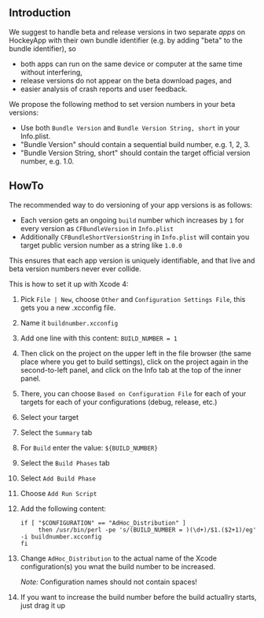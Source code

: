 ## Introduction

We suggest to handle beta and release versions in two separate *apps* on HockeyApp with their own bundle identifier (e.g. by adding "beta" to the bundle identifier), so

* both apps can run on the same device or computer at the same time without interfering,
* release versions do not appear on the beta download pages, and
* easier analysis of crash reports and user feedback.

We propose the following method to set version numbers in your beta versions:

* Use both `Bundle Version` and `Bundle Version String, short` in your Info.plist.
* "Bundle Version" should contain a sequential build number, e.g. 1, 2, 3.
* "Bundle Version String, short" should contain the target official version number, e.g. 1.0.

## HowTo

The recommended way to do versioning of your app versions is as follows:

- Each version gets an ongoing `build` number which increases by `1` for every version as `CFBundleVersion` in `Info.plist`
- Additionally `CFBundleShortVersionString` in `Info.plist` will contain you target public version number as a string like `1.0.0`

This ensures that each app version is uniquely identifiable, and that live and beta version numbers never ever collide.

This is how to set it up with Xcode 4:

1. Pick `File | New`, choose `Other` and `Configuration Settings File`, this gets you a new .xcconfig file.
2. Name it `buildnumber.xcconfig`
3. Add one line with this content: `BUILD_NUMBER = 1`
4. Then click on the project on the upper left in the file browser (the same place where you get to build settings), click on the project again in the second-to-left panel, and click on the Info tab at the top of the inner panel.
5.  There, you can choose `Based on Configuration File` for each of your targets for each of your configurations (debug, release, etc.)
6. Select your target
7. Select the `Summary` tab
8. For `Build` enter the value: `${BUILD_NUMBER}`
9. Select the `Build Phases` tab
10. Select `Add Build Phase`
11. Choose `Add Run Script`
12. Add the following content:

        if [ "$CONFIGURATION" == "AdHoc_Distribution" ]
             then /usr/bin/perl -pe 's/(BUILD_NUMBER = )(\d+)/$1.($2+1)/eg' -i buildnumber.xcconfig
        fi
13. Change `AdHoc_Distribution` to the actual name of the Xcode configuration(s) you wnat the build number to be increased.

    *Note:* Configuration names should not contain spaces!
14. If you want to increase the build number before the build actuallry starts, just drag it up